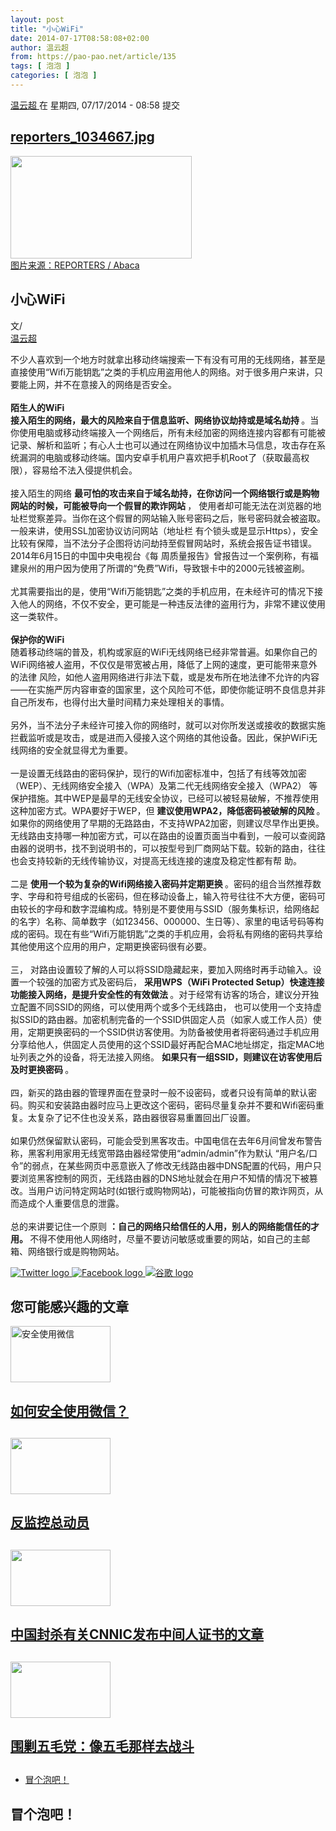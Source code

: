 ```yaml
---
layout: post
title: "小心WiFi"
date: 2014-07-17T08:58:08+02:00
author: 温云超
from: https://pao-pao.net/article/135
tags: [ 泡泡 ]
categories: [ 泡泡 ]
---
```


<section class="clearfix" id="content" role="main">
 <div class="region region-content">
  <div class="block block-system" id="block-system-main">
   <div class="content">
    <div about="/article/135" class="node node-pao-pao-article node-promoted node-full view-mode-full clearfix" id="node-135" typeof="sioc:Item foaf:Document">
     <span class="rdf-meta element-hidden" content="小心WiFi" property="dc:title">
     </span>
     <span class="rdf-meta element-hidden" content="5" datatype="xsd:integer" property="sioc:num_replies">
     </span>
     <div class="submitted">
      <span content="2014-07-17T08:58:08+02:00" datatype="xsd:dateTime" property="dc:date dc:created" rel="sioc:has_creator">
       <a about="/author/10" class="username" datatype="" href="/author/10" property="foaf:name" title="查看用户资料" typeof="sioc:UserAccount" xml:lang="">
        温云超
       </a>
       在 星期四, 07/17/2014 - 08:58 提交
      </span>
     </div>
     <div class="content">
      <div class="field field-name-field-image field-type-image field-label-hidden">
       <div class="field-items">
        <div class="field-item even">
         <div class="file file-image file-image-jpeg" id="file-318--2">
          <h2 class="element-invisible">
           <a href="/file/318">
            reporters_1034667.jpg
           </a>
          </h2>
          <div class="content">
           <img alt="" height="164" src="https://pao-pao.net/sites/pao-pao.net/files/styles/article_detail/public/reporters_1034667.jpg?itok=BpEWT-DD" title="" typeof="foaf:Image" width="290"/>
           <div class="field field-name-field-image-source field-type-link-field field-label-hidden">
            <div class="field-items">
             <div class="field-item even">
              <a href="http://store.reporters.be/zoom.pgi?UNID=lgxhtfmlggiwmvxfanqvzhwyjzwssunealmuryfxeotrkqxldngdvcbecyxvtlzugwbmbofnekeuakjpjegtvdezrlcmoeqqdnlwzlrvxfiiztx&amp;OBJET=1034667&amp;TY=1&amp;TR=669&amp;RI=2379433">
               图片来源：REPORTERS / Abaca
              </a>
             </div>
            </div>
           </div>
          </div>
         </div>
        </div>
       </div>
      </div>
      <div class="field field-name-title field-type-ds field-label-hidden">
       <div class="field-items">
        <div class="field-item even" property="dc:title">
         <h1 class="page-title">
          小心WiFi
         </h1>
        </div>
       </div>
      </div>
      <div class="field-name-author">
       <div class="label-inline">
        文/
       </div>
       <a about="/author/10" class="username" datatype="" href="/author/10" property="foaf:name" title="查看用户资料" typeof="sioc:UserAccount" xml:lang="">
        温云超
       </a>
      </div>
      <div class="field field-name-body field-type-text-with-summary field-label-hidden">
       <div class="field-items">
        <div class="field-item even" property="content:encoded">
         <p>
          <span>
           <span>
            不少人喜欢到一个地方时就拿出移动终端搜索一下有没有可用的无线网络，甚至是直接使用“Wifi万能钥匙”之类的手机应用盗用他人的网络。对于很多用户来讲，只要能上网，并不在意接入的网络是否安全。
           </span>
           <br/>
           <br/>
           <strong>
            陌生人的WiFi
           </strong>
           <br/>
           <span>
            <strong>
             接入陌生的网络，最大的风险来自于信息监听、网络协议劫持或是域名劫持
            </strong>
            。当你使用电脑或移动终端接入一个网络后，所有未经加密的网络连接内容都有可能被记录、解析和监听；有心人士也可以通过在网络协议中加插木马信息，攻击存在系统漏洞的电脑或移动终端。国内安卓手机用户喜欢把手机Root了（获取最高权 限），容易给不法入侵提供机会。
           </span>
           <br/>
           <br/>
           <span>
            接入陌生的网络
            <strong>
             最可怕的攻击来自于域名劫持，在你访问一个网络银行或是购物网站的时候，可能被导向一个假冒的欺诈网站
            </strong>
            ， 使用者却可能无法在浏览器的地址栏觉察差异。当你在这个假冒的网站输入账号密码之后，账号密码就会被盗取。一般来讲，使用SSL加密协议访问网站（地址栏 有个锁头或是显示Https），安全比较有保障，当不法分子企图将访问劫持至假冒网站时，系统会报告证书错误。2014年6月15日的中国中央电视台《每 周质量报告》曾报告过一个案例称，有福建泉州的用户因为使用了所谓的“免费”Wifi，导致银卡中的2000元钱被盗刷。
           </span>
           <br/>
           <br/>
           <span>
            尤其需要指出的是，使用“Wifi万能钥匙”之类的手机应用，在未经许可的情况下接入他人的网络，不仅不安全，更可能是一种违反法律的盗用行为，非常不建议使用这一类软件。
           </span>
           <br/>
           <br/>
           <strong>
            保护你的WiFi
           </strong>
           <br/>
           随着移动终端的普及，机构或家庭的WiFi无线网络已经非常普遍。如果你自己的WiFi网络被人盗用，不仅仅是带宽被占用，降低了上网的速度，更可能带来意外的法律 风险，如他人盗用网络进行非法下载，或是发布所在地法律不允许的内容——在实施严厉内容审查的国家里，这个风险可不低，即使你能证明不良信息并非自己所发布，也得付出大量时间精力来处理相关的事情。
          </span>
          <br/>
          <br/>
          <span>
           另外，当不法分子未经许可接入你的网络时，就可以对你所发送或接收的数据实施拦截监听或是攻击，或是进而入侵接入这个网络的其他设备。因此，保护WiFi无线网络的安全就显得尤为重要。
          </span>
          <br/>
          <br/>
          <span>
           一是设置无线路由的密码保护，现行的Wifi加密标准中，包括了有线等效加密（WEP）、无线网络安全接入（WPA）及第二代无线网络安全接入（WPA2） 等保护措施。其中WEP是最早的无线安全协议，已经可以被轻易破解，不推荐使用这种加密方式。WPA要好于WEP，但
           <strong>
            建议使用WPA2，降低密码被破解的风险
           </strong>
           。如果你的网络使用了早期的无路路由，不支持WPA2加密，则建议尽早作出更换。无线路由支持哪一种加密方式，可以在路由的设置页面当中看到，一般可以查阅路由器的说明书，找不到说明书的，可以按型号到厂商网站下载。较新的路由，往往也会支持较新的无线传输协议，对提高无线连接的速度及稳定性都有帮 助。
          </span>
          <br/>
          <br/>
          <span>
           二是
           <strong>
            使用一个较为复杂的Wifi网络接入密码并定期更换
           </strong>
           。密码的组合当然推荐数字、字母和符号组成的长密码，但在移动设备上，输入符号往往不大方便，密码可由较长的字母和数字混编构成。特别是不要使用与SSID（服务集标识，给网络起的名字）名称、简单数字（如123456、000000、生日等）、家里的电话号码等构成的密码。现在有些“Wifi万能钥匙”之类的手机应用，会将私有网络的密码共享给其他使用这个应用的用户，定期更换密码很有必要。
          </span>
          <br/>
          <br/>
          <span>
           三， 对路由设置较了解的人可以将SSID隐藏起来，要加入网络时再手动输入。设置一个较强的加密方式及密码后，
           <strong>
            采用WPS（WiFi Protected Setup）快速连接功能接入网络，是提升安全性的有效做法
           </strong>
           。对于经常有访客的场合，建议分开独立配置不同SSID的网络，可以使用两个或多个无线路由， 也可以使用一个支持虚拟SSID的路由器。加密机制完备的一个SSID供固定人员（如家人或工作人员）使用，定期更换密码的一个SSID供访客使用。为防备被使用者将密码通过手机应用分享给他人，供固定人员使用的这个SSID最好再配合MAC地址绑定，指定MAC地址列表之外的设备，将无法接入网络。
           <strong>
            如果只有一组SSID，则建议在访客使用后及时更换密码
           </strong>
           。
          </span>
          <br/>
          <br/>
          <span>
           四，新买的路由器的管理界面在登录时一般不设密码，或者只设有简单的默认密码。购买和安装路由器时应马上更改这个密码，密码尽量复杂并不要和Wifi密码重复。太复杂了记不住也没关系，路由器很容易重置回出厂设置。
          </span>
          <br/>
          <br/>
          <span>
           如果仍然保留默认密码，可能会受到黑客攻击。中国电信在去年6月间曾发布警告称，黑客利用家用无线宽带路由器经常使用“admin/admin”作为默认 “用户名/口令”的弱点，在某些网页中恶意嵌入了修改无线路由器中DNS配置的代码，用户只要浏览黑客控制的网页，无线路由器的DNS地址就会在用户不知情的情况下被篡改。当用户访问特定网站时(如银行或购物网站)，可能被指向仿冒的欺诈网页，从而造成个人重要信息的泄露。
          </span>
          <br/>
          <br/>
          <span>
           总的来讲要记住一个原则
           <strong>
            ：自己的网络只给信任的人用，别人的网络能信任的才用。
           </strong>
           不得不使用他人网络时，尽量不要访问敏感或重要的网站，如自己的主邮箱、网络银行或是购物网站。
          </span>
         </p>
        </div>
       </div>
      </div>
      <div class="field field-name-service-links-displays-group field-type-ds field-label-hidden">
       <div class="field-items">
        <div class="field-item even">
         <div class="service-links">
          <a class="service-links-twitter" href="https://twitter.com/share?url=https%3A//pao-pao.net/article/135&amp;text=%E5%B0%8F%E5%BF%83WiFi" rel="nofollow" title="Share this on Twitter">
           <img alt="Twitter logo" src="https://pao-pao.net/sites/pao-pao.net/themes/rnw_paopao/servicelinks/png/twitter.png" typeof="foaf:Image"/>
          </a>
          <a class="service-links-facebook" href="https://www.facebook.com/sharer.php?u=https%3A//pao-pao.net/article/135&amp;t=%E5%B0%8F%E5%BF%83WiFi" rel="nofollow" title="Share on Facebook">
           <img alt="Facebook logo" src="https://pao-pao.net/sites/pao-pao.net/themes/rnw_paopao/servicelinks/png/facebook.png" typeof="foaf:Image"/>
          </a>
          <a class="service-links-google" href="https://www.google.com/bookmarks/mark?op=add&amp;bkmk=https%3A//pao-pao.net/article/135&amp;title=%E5%B0%8F%E5%BF%83WiFi" rel="nofollow" title="Bookmark this post on Google">
           <img alt="谷歌 logo" src="https://pao-pao.net/sites/pao-pao.net/themes/rnw_paopao/servicelinks/png/google.png" typeof="foaf:Image"/>
          </a>
         </div>
        </div>
       </div>
      </div>
     </div>
     <div class="block block-views related" id="block-views-articles-related-block-1">
      <h2>
       您可能感兴趣的文章
      </h2>
      <div class="content">
       <div class="view view-articles-related view-id-articles_related view-display-id-block_1 related promoted view-dom-id-ab6a6eb6c328eb44fe3c03675f37c6ef">
        <div class="view-content">
         <div class="views-row views-row-1 views-row-odd views-row-first">
          <div class="ds-2col node node-pao-pao-article node-promoted view-mode-home_promoted_block_ clearfix">
           <div class="group-left">
            <div class="field field-name-field-image field-type-image field-label-hidden">
             <div class="field-items">
              <div class="field-item even">
               <a href="/article/51">
                <img alt="安全使用微信" height="90" src="https://pao-pao.net/sites/pao-pao.net/files/styles/home_promoted/public/reporters_13977605.jpg?itok=XHUOWDIc" title="安全使用微信" typeof="foaf:Image" width="160"/>
               </a>
              </div>
             </div>
            </div>
           </div>
           <div class="group-right">
            <div class="field field-name-field-promotitle field-type-text field-label-hidden">
             <div class="field-items">
              <div class="field-item even">
               <h2>
                <a href="/article/51">
                 如何安全使用微信？
                </a>
                <h2>
                </h2>
               </h2>
              </div>
             </div>
            </div>
           </div>
          </div>
         </div>
         <div class="views-row views-row-2 views-row-even">
          <div class="ds-2col node node-pao-pao-article view-mode-home_promoted_block_ clearfix">
           <div class="group-left">
            <div class="field field-name-field-image field-type-image field-label-hidden">
             <div class="field-items">
              <div class="field-item even">
               <a href="/article/31">
                <img height="90" src="https://pao-pao.net/sites/pao-pao.net/files/styles/home_promoted/public/12436278803_f703061df7_o.jpg?itok=micIhQdE" typeof="foaf:Image" width="160"/>
               </a>
              </div>
             </div>
            </div>
           </div>
           <div class="group-right">
            <div class="field field-name-field-promotitle field-type-text field-label-hidden">
             <div class="field-items">
              <div class="field-item even">
               <h2>
                <a href="/article/31">
                 反监控总动员
                </a>
                <h2>
                </h2>
               </h2>
              </div>
             </div>
            </div>
           </div>
          </div>
         </div>
         <div class="views-row views-row-3 views-row-odd">
          <div class="ds-2col node node-pao-pao-article node-promoted view-mode-home_promoted_block_ clearfix">
           <div class="group-left">
            <div class="field field-name-field-image field-type-image field-label-hidden">
             <div class="field-items">
              <div class="field-item even">
               <a href="/article/403">
                <img height="90" src="https://pao-pao.net/sites/pao-pao.net/files/styles/home_promoted/public/cnnic.jpg?itok=O1Tox5Nz" typeof="foaf:Image" width="160"/>
               </a>
              </div>
             </div>
            </div>
           </div>
           <div class="group-right">
            <div class="field field-name-field-promotitle field-type-text field-label-hidden">
             <div class="field-items">
              <div class="field-item even">
               <h2>
                <a href="/article/403">
                 中国封杀有关CNNIC发布中间人证书的文章
                </a>
                <h2>
                </h2>
               </h2>
              </div>
             </div>
            </div>
           </div>
          </div>
         </div>
         <div class="views-row views-row-4 views-row-even views-row-last">
          <div class="ds-2col node node-pao-pao-article node-promoted view-mode-home_promoted_block_ clearfix">
           <div class="group-left">
            <div class="field field-name-field-image field-type-image field-label-hidden">
             <div class="field-items">
              <div class="field-item even">
               <a href="/article/122">
                <img height="90" src="https://pao-pao.net/sites/pao-pao.net/files/styles/home_promoted/public/20140701_134644.jpg?itok=GUG_1GX4" typeof="foaf:Image" width="160"/>
               </a>
              </div>
             </div>
            </div>
           </div>
           <div class="group-right">
            <div class="field field-name-field-promotitle field-type-text field-label-hidden">
             <div class="field-items">
              <div class="field-item even">
               <h2>
                <a href="/article/122">
                 围剿五毛党：像五毛那样去战斗
                </a>
                <h2>
                </h2>
               </h2>
              </div>
             </div>
            </div>
           </div>
          </div>
         </div>
        </div>
       </div>
      </div>
     </div>
     <!-- /.block -->
     <ul class="links inline">
      <li class="comment-add first last active">
       <a class="active" href="/article/135#comment-form" title="分享您有关本文的看法与观点。">
        冒个泡吧！
       </a>
      </li>
     </ul>
     <div class="comment-wrapper" id="comments">
      <h2 class="title comment-form">
       冒个泡吧！
      </h2>
     </div>
    </div>
   </div>
  </div>
  <!-- /.block -->
 </div>
 <!-- /.region -->
</section>


